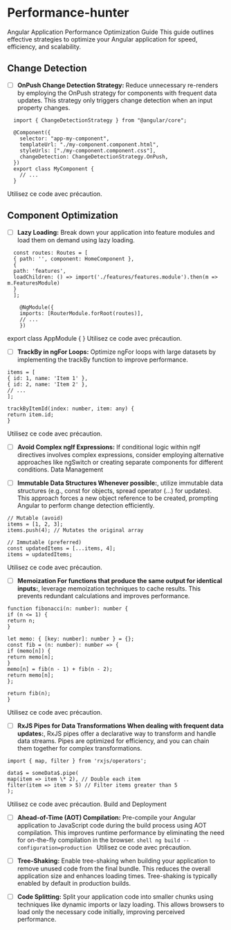 # Performance-hunter

Angular Application Performance Optimization Guide
This guide outlines effective strategies to optimize your Angular application for speed, efficiency, and scalability.

## Change Detection

* [ ] **OnPush Change Detection Strategy:** Reduce unnecessary re-renders by employing the OnPush strategy for components with frequent data updates. This strategy only triggers change detection when an input property changes.

  

```TS
  import { ChangeDetectionStrategy } from "@angular/core";

  @Component({
    selector: "app-my-component",
    templateUrl: "./my-component.component.html",
    styleUrls: ["./my-component.component.css"],
    changeDetection: ChangeDetectionStrategy.OnPush,
  })
  export class MyComponent {
    // ...
  }
  ```

  Utilisez ce code avec précaution.

## Component Optimization

* [ ] **Lazy Loading:** Break down your application into feature modules and load them on demand using lazy loading.

  

```TS
  const routes: Routes = [
  { path: '', component: HomeComponent },
  {
  path: 'features',
  loadChildren: () => import('./features/features.module').then(m => m.FeaturesModule)
  }
  ];

    @NgModule({
    imports: [RouterModule.forRoot(routes)],
    // ...
    })
  ```

  export class AppModule { }
  Utilisez ce code avec précaution.

* [ ] **TrackBy in ngFor Loops:** Optimize ngFor loops with large datasets by implementing the trackBy function to improve performance.

```TS
items = [
{ id: 1, name: 'Item 1' },
{ id: 2, name: 'Item 2' },
// ...
];

trackByItemId(index: number, item: any) {
return item.id;
}
  ```

Utilisez ce code avec précaution.
- [ ] **Avoid Complex ngIf Expressions:** If conditional logic within ngIf directives involves complex expressions, consider employing alternative approaches like ngSwitch or creating separate components for different conditions.
Data Management

- [ ] **Immutable Data Structures Whenever possible:**, utilize immutable data structures (e.g., const for objects, spread operator (...) for updates). This approach forces a new object reference to be created, prompting Angular to perform change detection efficiently.
```TS
// Mutable (avoid)
items = [1, 2, 3];
items.push(4); // Mutates the original array

// Immutable (preferred)
const updatedItems = [...items, 4];
items = updatedItems;
```

Utilisez ce code avec précaution.

* [ ] **Memoization For functions that produce the same output for identical inputs:**, leverage memoization techniques to cache results. This prevents redundant calculations and improves performance.

```TS
function fibonacci(n: number): number {
if (n <= 1) {
return n;
}

let memo: { [key: number]: number } = {};
const fib = (n: number): number => {
if (memo[n]) {
return memo[n];
}
memo[n] = fib(n - 1) + fib(n - 2);
return memo[n];
};

return fib(n);
}
```

Utilisez ce code avec précaution.

* [ ] **RxJS Pipes for Data Transformations When dealing with frequent data updates:**, RxJS pipes offer a declarative way to transform and handle data streams. Pipes are optimized for efficiency, and you can chain them together for complex transformations.

```TS
import { map, filter } from 'rxjs/operators';

data$ = someData$.pipe(
map(item => item \* 2), // Double each item
filter(item => item > 5) // Filter items greater than 5
);
```

Utilisez ce code avec précaution.
Build and Deployment

* [ ] **Ahead-of-Time (AOT) Compilation:** Pre-compile your Angular application to JavaScript code during the build process using AOT compilation. This improves runtime performance by eliminating the need for on-the-fly compilation in the browser.
      ```shell
      ng build --configuration=production
      ```
      Utilisez ce code avec précaution.

* [ ] **Tree-Shaking:** Enable tree-shaking when building your application to remove unused code from the final bundle. This reduces the overall application size and enhances loading times.
      Tree-shaking is typically enabled by default in production builds.

* [ ] **Code Splitting:** Split your application code into smaller chunks using techniques like dynamic imports or lazy loading. This allows browsers to load only the necessary code initially, improving perceived performance.
